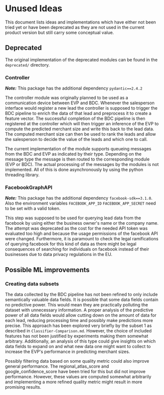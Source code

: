 <!--
SPDX-License-Identifier: MIT
SPDX-FileCopyrightText: 2024 Felix Zailskas <felixzailskas@gmail.com>
-->

# Unused Ideas

This document lists ideas and implementations which have either not been tried yet or have been deprecated as they are not used in the current product version but still carry some conceptual value.

## Deprecated

The original implementation of the deprecated modules can be found in the `deprecated/` directory.

### Controller

**_Note:_** This package has the additional dependency `pydantic==2.4.2`

The controller module was originally planned to be used as a communication device between EVP and BDC. Whenever the salesperson interface would register a new lead the controller is supposed to trigger the BDC pipeline to enrich the data of that lead and preprocess it to create a feature vector. The successful completion of the BDC pipeline is then registered at the controller which will then trigger an inference of the EVP to compute the predicted merchant size and write this back to the lead data. The computed merchant size can then be used to rank the leads and allow the salesperson to decide the value of the leads and which one to call.

The current implementation of the module supports queueing messages from the BDC and EVP as indicated by their type. Depending on the message type the message is then routed to the corresponding module (EVP or BDC). The actual processing of the messages by the modules is not implemented. All of this is done asynchronously by using the python threading library.

### FacebookGraphAPI

**_Note:_** This package has the additional dependency `facebook-sdk==3.1.0`. Also the environment variables `FACEBOOK_APP_ID` `FACEBOOK_APP_SECRET` need to be set with a valid token.

This step was supposed to be used for querying lead data from the facebook by using either the business owner's name or the company name. The attempt was deprecated as the cost for the needed API token was evaluated too high and because the usage permissions of the facebook API were changed. Furthermore, it is paramount to check the legal ramifications of querying facebook for this kind of data as there might be legal consequences of searching for individuals on facebook instead of their businesses due to data privacy regulations in the EU.

## Possible ML improvements

### Creating data subsets

The data collected by the BDC pipeline has not been refined to only include semantically valuable data fields. It is possible that some data fields contain no predictive power. This would mean they are practically polluting the dataset with unnecessary information. A proper analysis of the predictive power of all data fields would allow cutting down on the amount of data for each lead, reducing processing time and possibly make predictions more precise. This approach has been explored very briefly by the subset 1 as described in `Classifier-Comparison.md`. However, the choice of included features has not been justified by experiments making them somewhat arbitrary. Additionally, an analysis of this type could give insights on which data fields to expand on and what new data one might want to collect to increase the EVP's performance in predicting merchant sizes.

Possibly filtering data based on some quality metric could also improve general performance. The regional_atlas_score and google_confidence_score have been tried for this but did not improve performance. However, these values are computed somewhat arbitrarily and implementing a more refined quality metric might result in more promising results.
